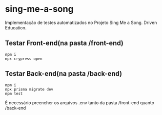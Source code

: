 # sing-me-a-song
Implementação de testes automatizados no Projeto Sing Me a Song. Driven Education.

## Testar Front-end(na pasta /front-end)
```
npm i
npx crypress open

```

## Testar Back-end(na pasta /back-end)
```
npm i
npx prisma migrate dev
npm test

```

É necessário preencher os arquivos .env tanto da pasta /front-end quanto /back-end
